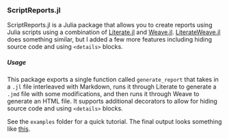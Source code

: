 ### ScriptReports.jl

ScriptReports.jl is a Julia package that allows you to create reports using Julia scripts using a combination of [Literate.jl](https://github.com/fredrikekre/Literate.jl) and [Weave.jl](https://github.com/JunoLab/Weave.jl). [LiterateWeave.jl](https://github.com/baggepinnen/LiterateWeave.jl) does something similar, but I added a few more features including hiding source code and using ```<details>``` blocks. 

##### Usage

This package exports a single function called ```generate_report``` that takes in a ```.jl``` file interleaved with Markdown, runs it through Literate to generate a ```.jmd``` file with some modifications, and then runs it through Weave to generate an HTML file. It supports additional decorators to allow for hiding source code and using ```<details>``` blocks.

See the ```examples``` folder for a quick tutorial. The final output looks something like [this](https://html-preview.github.io/?url=https://github.com/tejasramdas/ScriptReports.jl/blob/main/example/example.html).
